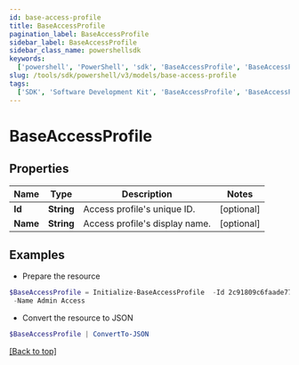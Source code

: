 ```yaml
---
id: base-access-profile
title: BaseAccessProfile
pagination_label: BaseAccessProfile
sidebar_label: BaseAccessProfile
sidebar_class_name: powershellsdk
keywords:
  ['powershell', 'PowerShell', 'sdk', 'BaseAccessProfile', 'BaseAccessProfile']
slug: /tools/sdk/powershell/v3/models/base-access-profile
tags:
  ['SDK', 'Software Development Kit', 'BaseAccessProfile', 'BaseAccessProfile']
---
```


# BaseAccessProfile

## Properties

| Name     | Type       | Description                    | Notes      |
| -------- | ---------- | ------------------------------ | ---------- |
| **Id**   | **String** | Access profile's unique ID.    | [optional] |
| **Name** | **String** | Access profile's display name. | [optional] |

## Examples

- Prepare the resource

```powershell
$BaseAccessProfile = Initialize-BaseAccessProfile  -Id 2c91809c6faade77016fb4f0b63407ae `
 -Name Admin Access
```

- Convert the resource to JSON

```powershell
$BaseAccessProfile | ConvertTo-JSON
```

[[Back to top]](#)
